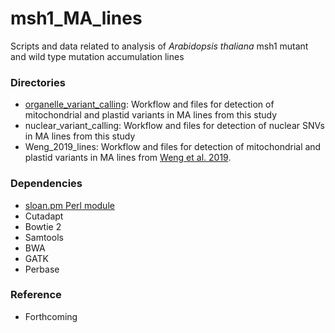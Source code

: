 # msh1_MA_lines
Scripts and data related to analysis of *Arabidopsis thaliana* msh1 mutant and wild type mutation accumulation lines

### Directories
- [organelle_variant_calling](organelle_variant_calling): Workflow and files for detection of mitochondrial and plastid variants in MA lines from this study
- nuclear_variant_calling: Workflow and files for detection of nuclear SNVs in MA lines from this study
- Weng_2019_lines: Workflow and files for detection of mitochondrial and plastid variants in MA lines from [Weng et al. 2019](https://doi.org/10.1534/genetics.118.301721).

### Dependencies
- [sloan.pm Perl module](https://github.com/dbsloan/perl_modules)
- Cutadapt
- Bowtie 2
- Samtools
- BWA
- GATK
- Perbase

### Reference
- Forthcoming